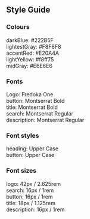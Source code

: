 ## Style Guide

### Colours

darkBlue: #222B5F\
lightestGray: #F8F8F8\
accentRed: #E20A4A\
lightYellow: #f8ff75\
midGray: #E6E6E6

### Fonts

Logo: Fredoka One\
button: Montserrat Bold\
title: Montserrat Bold\
search: Montserrat Regular\
description: Montserrat Regular

### Font styles

heading: Upper Case\
button: Upper Case

### Font sizes

logo: 42px / 2.625rem\
search: 16px / 1rem\
button: 16px / 1rem\
title: 18px / 1.125rem\
description: 16px / 1rem
